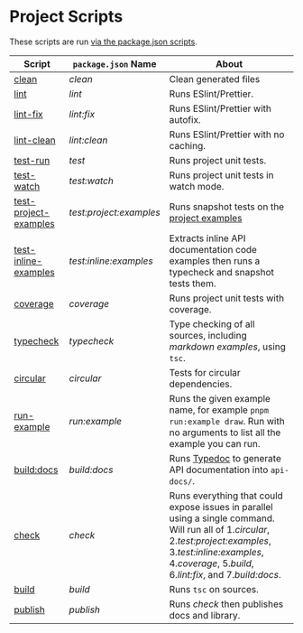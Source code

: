 # Project Scripts

These scripts are run [via the package.json scripts](https://github.com/middle-ages/effect-tree/blob/main/package.json#L10).

| Script                                                                                                  | `package.json` Name     | About                                                                                                                                                                                                                      |
| ------------------------------------------------------------------------------------------------------- | ----------------------- | -------------------------------------------------------------------------------------------------------------------------------------------------------------------------------------------------------------------------- |
| [clean](https://github.com/middle-ages/effect-tree/blob/main/dev/clean)                                 | _clean_                 | Clean generated files                                                                                                                                                                                                      |
| [lint](https://github.com/middle-ages/effect-tree/blob/main/dev/lint)                                   | _lint_                  | Runs ESlint/Prettier.                                                                                                                                                                                                      |
| [lint-fix](https://github.com/middle-ages/effect-tree/blob/main/dev/lint-fix)                           | _lint:fix_              | Runs ESlint/Prettier with autofix.                                                                                                                                                                                         |
| [lint-clean](https://github.com/middle-ages/effect-tree/blob/main/dev/lint-clean)                       | _lint:clean_            | Runs ESlint/Prettier with no caching.                                                                                                                                                                                      |
| [test-run](https://github.com/middle-ages/effect-tree/blob/main/dev/test-run)                           | _test_                  | Runs project unit tests.                                                                                                                                                                                                   |
| [test-watch](https://github.com/middle-ages/effect-tree/blob/main/dev/test-watch)                       | _test:watch_            | Runs project unit tests in watch mode.                                                                                                                                                                                     |
| [test-project-examples](https://github.com/middle-ages/effect-tree/blob/main/dev/test-project-examples) | _test:project:examples_ | Runs snapshot tests on the [project examples](https://github.com/middle-ages/effect-tree/blob/main/examples/README.md)                                                                                                     |
| [test-inline-examples](https://github.com/middle-ages/effect-tree/blob/main/dev/test-inline-examples)   | _test:inline:examples_  | Extracts inline API documentation code examples then runs a typecheck and snapshot tests them.                                                                                                                             |
| [coverage](https://github.com/middle-ages/effect-tree/blob/main/dev/coverage)                           | _coverage_              | Runs project unit tests with coverage.                                                                                                                                                                                     |
| [typecheck](https://github.com/middle-ages/effect-tree/blob/main/dev/typecheck)                         | _typecheck_             | Type checking of all sources, including _markdown examples_, using `tsc`.                                                                                                                                                  |
| [circular](https://github.com/middle-ages/effect-tree/blob/main/dev/circular)                           | _circular_              | Tests for circular dependencies.                                                                                                                                                                                           |
| [run-example](https://github.com/middle-ages/effect-tree/blob/main/dev/run-example)                     | _run:example_           | Runs the given example name, for example `pnpm run:example draw`. Run with no arguments to list all the example you can run.                                                                                               |
| [build:docs](https://github.com/middle-ages/effect-tree/blob/main/dev/build-docs)                       | _build:docs_            | Runs [Typedoc](https://typedoc.org/index.html) to generate API documentation into `api-docs/`.                                                                                                                             |
| [check](https://github.com/middle-ages/effect-tree/blob/main/dev/check)                                 | _check_                 | Runs everything that could expose issues in parallel using a single command. Will run all of 1._circular_, 2._test:project:examples_, 3._test:inline:examples_, 4._coverage_, 5._build_, 6._lint:fix_, and 7._build:docs_. |
| [build](https://github.com/middle-ages/effect-tree/blob/main/dev/build)                                 | _build_                 | Runs `tsc` on sources.                                                                                                                                                                                                     |
| [publish](https://github.com/middle-ages/effect-tree/blob/main/dev/publish)                             | _publish_               | Runs _check_ then publishes docs and library.                                                                                                                                                                              |
